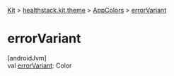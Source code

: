 
[Kit](../../../kit.html) > [healthstack.kit.theme](../index.html) > [AppColors](index.html) > [errorVariant](error-variant.html)



# errorVariant



[androidJvm]\
val [errorVariant](error-variant.html): Color




